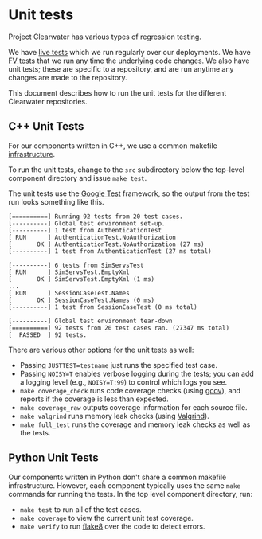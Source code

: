 # Unit tests 

Project Clearwater has various types of regression testing.

We have [live tests](https://github.com/Metaswitch/clearwater-live-test) which we run regularly over our deployments. We have [FV tests](https://github.com/Metaswitch/clearwater-fv-test) that we run any time the underlying code changes. We also have unit tests; these are specific to a repository, and are run anytime any changes are made to the repository.

This document describes how to run the unit tests for the different Clearwater repositories.

## C++ Unit Tests

For our components written in C++, we use a common makefile [infrastructure](https://github.com/Metaswitch/clearwater-build-infra/blob/master/cpp.mk).

To run the unit tests, change to the `src` subdirectory below the top-level component directory and issue `make test`.

The unit tests use the [Google Test](https://code.google.com/p/googletest/) framework, so the output from the test run looks something like this.

    [==========] Running 92 tests from 20 test cases.
    [----------] Global test environment set-up.
    [----------] 1 test from AuthenticationTest
    [ RUN      ] AuthenticationTest.NoAuthorization
    [       OK ] AuthenticationTest.NoAuthorization (27 ms)
    [----------] 1 test from AuthenticationTest (27 ms total)

    [----------] 6 tests from SimServsTest
    [ RUN      ] SimServsTest.EmptyXml
    [       OK ] SimServsTest.EmptyXml (1 ms)
    ...
    [ RUN      ] SessionCaseTest.Names
    [       OK ] SessionCaseTest.Names (0 ms)
    [----------] 1 test from SessionCaseTest (0 ms total)

    [----------] Global test environment tear-down
    [==========] 92 tests from 20 test cases ran. (27347 ms total)
    [  PASSED  ] 92 tests.

There are various other options for the unit tests as well:

* Passing `JUSTTEST=testname` just runs the specified test case.
* Passing `NOISY=T` enables verbose logging during the tests; you can add a logging level (e.g., `NOISY=T:99`) to control which logs you see.
* `make coverage_check` runs code coverage checks (using [gcov](http://gcc.gnu.org/onlinedocs/gcc/Gcov.html)), and reports if the coverage is less than expected.
* `make coverage_raw` outputs coverage information for each source file.
* `make valgrind` runs memory leak checks (using [Valgrind](http://valgrind.org/)).
* `make full_test` runs the coverage and memory leak checks as well as the tests.

## Python Unit Tests

Our components written in Python don't share a common makefile infrastructure. However, each component typically uses the same `make` commands for running the tests. In the top level component directory, run:

* `make test` to run all of the test cases.
* `make coverage` to view the current unit test coverage.
* `make verify` to run [flake8](http://flake8.pycqa.org/en/latest/) over the code to detect errors.
